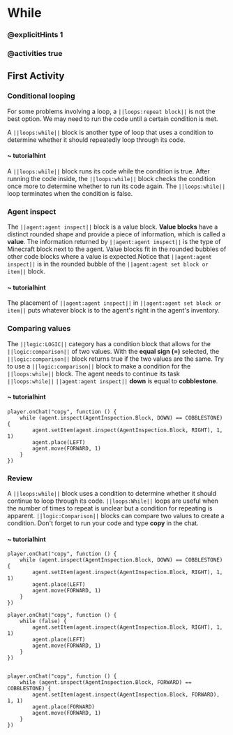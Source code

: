 # While

### @explicitHints 1

### @activities true

## First Activity

### Conditional looping

For some problems involving a loop, a ``||loops:repeat block||`` is not the best option. We may need to run the code until a certain condition is met. 

A ``||loops:while||`` block is another type of loop that uses a condition to determine whether it should repeatedly loop through its code.

#### ~ tutorialhint

A ``||loops:while||`` block runs its code while the condition is true.  After running the code inside, the ``||loops:while||`` block checks the condition once more to determine whether to run its code again.  The ``||loops:while||`` loop terminates when the condition is false.

### Agent inspect

The ``||agent:agent inspect||`` block is a value block.  **Value blocks** have a distinct rounded shape and provide a piece of information, which is called a **value**.  The information returned by ``||agent:agent inspect||`` is the type of Minecraft block next to the agent. Value blocks fit in the rounded bubbles of other code blocks where a value is expected.Notice that ``||agent:agent inspect||`` is in the rounded bubble of the ``||agent:agent set block or item||`` block.

#### ~ tutorialhint

The placement of ``||agent:agent inspect||`` in ``||agent:agent set block or item||`` puts whatever block is to the agent's right in the agent's inventory.

### Comparing values

The ``||logic:LOGIC||`` category has a condition block that allows for the ``||logic:comparison||`` of two values.  With the **equal sign (=)** selected, the ``||logic:comparison||`` block returns true if the two values are the same.
Try to use a ``||logic:comparison||`` block to make a condition for the ``||loops:while||`` block.  The agent needs to continue its task ``||loops:while||`` ``||agent:agent inspect||`` **down** is equal to **cobblestone**.

#### ~ tutorialhint

```blocks
player.onChat("copy", function () {
    while (agent.inspect(AgentInspection.Block, DOWN) == COBBLESTONE) {
        agent.setItem(agent.inspect(AgentInspection.Block, RIGHT), 1, 1)
        agent.place(LEFT)
        agent.move(FORWARD, 1)
    }
})
```

### Review

A ``||loops:while||`` block uses a condition to determine whether it should continue to loop through its code. ``||loops:While||`` loops are useful when the number of times to repeat is unclear but a condition for repeating is apparent. ``||logic:Comparison||`` blocks can compare two values to create a condition.
Don't forget to run your code and type **copy** in the chat.

#### ~ tutorialhint

```blocks
player.onChat("copy", function () {
    while (agent.inspect(AgentInspection.Block, DOWN) == COBBLESTONE) {
        agent.setItem(agent.inspect(AgentInspection.Block, RIGHT), 1, 1)
        agent.place(LEFT)
        agent.move(FORWARD, 1)
    }
})
```

```template
player.onChat("copy", function () {
    while (false) {
        agent.setItem(agent.inspect(AgentInspection.Block, RIGHT), 1, 1)
        agent.place(LEFT)
        agent.move(FORWARD, 1)
    }
})
```

```ghost

player.onChat("copy", function () {
    while (agent.inspect(AgentInspection.Block, FORWARD) == COBBLESTONE) {
        agent.setItem(agent.inspect(AgentInspection.Block, FORWARD), 1, 1)
        agent.place(FORWARD)
        agent.move(FORWARD, 1)
    }
})
```
